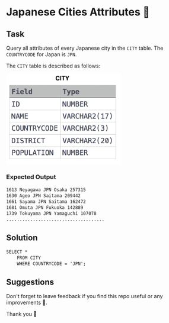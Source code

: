 # Japanese Cities Attributes 🚚


## Task

Query all attributes of every Japanese city in the ``CITY`` table. The ```COUNTRYCODE``` for Japan is ```JPN```.

The ```CITY``` table is described as follows:

<img align="center" src="/Images/CITY.png" alt="icon"/>

### Expected Output

```
1613 Neyagawa JPN Osaka 257315 
1630 Ageo JPN Saitama 209442 
1661 Sayama JPN Saitama 162472 
1681 Omuta JPN Fukuoka 142889 
1739 Tokuyama JPN Yamaguchi 107078 
.....................................
```

## Solution

```
SELECT *
    FROM CITY
    WHERE COUNTRYCODE = 'JPN';
```

## Suggestions
Don't forget to leave feedback if you find this repo useful or any improvements 💞.

Thank you 🧡
